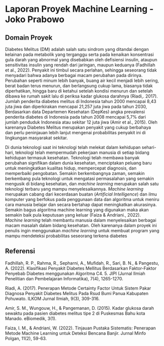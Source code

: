 # **Laporan Proyek Machine Learning - Joko Prabowo**
## **Domain Proyek**
Diabetes Melitus (DM) adalah salah satu sindrom yang ditandai dengan kelainan pada metabolik yang terganggu  serta pada  kenaikan  konsentrasi  gula  darah  yang  abnormal  yang  disebabkan oleh defisiensi insulin, ataupun sensitivitas insulin yang rendah dari jaringan, maupun keduanya (Fadhillah et al., 2022). Penyakit ini timbul secara perlahan, sehingga seseorang tidak menyadari bahwa adanya berbagai macam perubahan pada dirinya. Perubahan seperti minum lebih banyak, buang air kecil menjadi lebih sering, berat badan terus menurun, dan berlangsung cukup lama, biasanya tidak diperhatikan, hingga baru di ketahui setelah kondisi menurun dan setelah dibawa ke rumah sakit lalu di periksa kadar glukosa darahnya (Riadi,. 2017). Jumlah penderita diabetes melitus di Indonesia tahun 2000 mencapai 8,43 juta jiwa dan diperkirakan mencapai 21,257 juta jiwa pada tahun 2030, Berdasarkan data Departemen Kesehatan (DepKes) angka prevalensi penderita diabetes di Indonesia pada tahun 2008 mencapai 5,7% dari jumlah penduduk Indonesia atau sekitar 12 juta jiwa (Amir et al., 2015). Oleh karenanya Diabetes Melitus merupakan penyakit yang cukup berbahaya dan perlu peninjauan lebih lanjut mengenai probabilitas penyakit ini di lingkungan masyarakat sekitar.

Di dunia teknologi saat ini teknologi telah melekat dalam kehidupan sehari-hari, teknologi telah mempermudah pekerjaan manusia di setiap bidang kehidupan termasuk kesehatan. Teknologi telah membawa banyak perubahan signifikan dalam dunia kesehatan, menciptakan peluang baru untuk meningkatkan kualitas hidup, mempercepat diagnosis, dan memperbaiki pengobatan. Semakin berkembangnya zaman, semakin berkembang pula teknologi untuk mengatasi permasalahan yang semakin mengusik di bidang kesehatan, dan *machine learning* merupakan salah satu teknologi terbaru yang mampu menyelesaikannya. *Machine learning* merupakan cabang dari kecerdasan buatan (*Artificial Intelligence*) dan ilmu komputer yang berfokus pada penggunaan data dan algoritma untuk meniru cara manusia belajar dan secara bertahap dapat meningkatkan akurasinya. Semakin  bagus  algoritma machine  learning yang digunakan maka akan semakin baik pula keputusan yang keluar (Faiza & Andriani., 2022). *Machine learning* telah membantu manusia dalam menyelesaikan berbagai macam masalah dalam bidang kesehatan. Oleh karenanya dalam proyek ini penulis ingin menggunakan *machine learning* untuk membuat program yang mampu mendeteksi probabilitas seseorang terkena diabetes


## **Referensi**
Fadhillah, R. P., Rahma, R., Sepharni, A., Mufidah, R., Sari, B. N., & Pangestu, A. (2022). Klasifikasi Penyakit Diabetes Mellitus Berdasarkan Faktor-Faktor Penyebab Diabetes menggunakan Algoritma C4. 5. JIPI (Jurnal Ilmiah Penelitian dan Pembelajaran Informatika), 7(4), 1265-1270.

Riadi, A. (2017). Penerapan Metode Certainty Factor Untuk Sistem Pakar Diagnosa Penyakit Diabetes Melitus Pada Rsud Bumi Panua Kabupaten Pohuwato. ILKOM Jurnal Ilmiah, 9(3), 309-316.

Amir, S. M., Wungouw, H., & Pangemanan, D. (2015). Kadar glukosa darah sewaktu pada pasien diabetes melitus tipe 2 di Puskesmas Bahu kota Manado. eBiomedik, 3(1).

Faiza, I. M., & Andriani, W. (2022). Tinjauan Pustaka Sistematis: Penerapan Metode Machine Learning untuk Deteksi Bencana Banjir. Jurnal Minfo Polgan, 11(2), 59-63.
